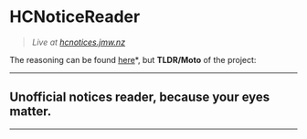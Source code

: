 # HCNoticeReader

> *Live at [hcnotices.jmw.nz](https://hcnotices.jmw.nz)*

The reasoning can be found [here](https://jmw.nz/projects/hc-notices)*, but **TLDR/Moto** of the project:

---
## Unofficial notices reader, because your eyes matter.
---